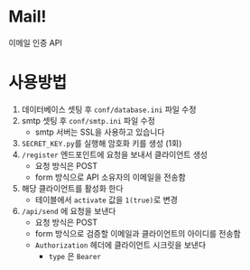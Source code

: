 # Mail!
이메일 인증 API

# 사용방법
1. 데이터베이스 셋팅 후 `conf/database.ini` 파일 수정
2. smtp 셋팅 후 `conf/smtp.ini` 파일 수정
   - smtp 서버는 SSL을 사용하고 있습니다
3. `SECRET_KEY.py`를 실행해 암호화 키를 생성 (1회)
4. `/register` 엔드포인트에 요청을 보내서 클라이언트 생성
   - 요청 방식은 POST
   - form 방식으로 API 소유자의 이메일을 전송함
5. 해당 클라이언트를 활성화 한다
   - 테이블에서 `activate` 값을 `1(true)`로 변경
6. `/api/send` 에 요청을 보낸다
   - 요청 방식은 POST
   - form 방식으로 검증할 이메일과 클라이언트의 아이디를 전송함
   - `Authorization` 헤더에 클라이언트 시크릿을 보낸다
      - `type` 은 `Bearer`